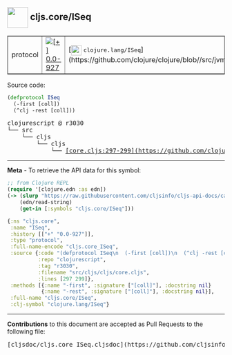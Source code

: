## <img width="48px" valign="middle" src="http://i.imgur.com/Hi20huC.png"> cljs.core/ISeq

 <table border="1">
<tr>

<td>protocol</td>
<td><a href="https://github.com/cljsinfo/cljs-api-docs/tree/0.0-927"><img valign="middle" alt="[+] 0.0-927" src="https://img.shields.io/badge/+-0.0--927-lightgrey.svg"></a> </td>
<td>
[<img height="24px" valign="middle" src="http://i.imgur.com/1GjPKvB.png"> <samp>clojure.lang/ISeq</samp>](https://github.com/clojure/clojure/blob//src/jvm/clojure/lang/ISeq.java)
</td>
</tr>
</table>






Source code:

```clj
(defprotocol ISeq
  (-first [coll])
  (^clj -rest [coll]))
```

 <pre>
clojurescript @ r3030
└── src
    └── cljs
        └── cljs
            └── <ins>[core.cljs:297-299](https://github.com/clojure/clojurescript/blob/r3030/src/cljs/cljs/core.cljs#L297-L299)</ins>
</pre>


---

__Meta__ - To retrieve the API data for this symbol:

```clj
;; from Clojure REPL
(require '[clojure.edn :as edn])
(-> (slurp "https://raw.githubusercontent.com/cljsinfo/cljs-api-docs/catalog/cljs-api.edn")
    (edn/read-string)
    (get-in [:symbols "cljs.core/ISeq"]))
```

```clj
{:ns "cljs.core",
 :name "ISeq",
 :history [["+" "0.0-927"]],
 :type "protocol",
 :full-name-encode "cljs.core_ISeq",
 :source {:code "(defprotocol ISeq\n  (-first [coll])\n  (^clj -rest [coll]))",
          :repo "clojurescript",
          :tag "r3030",
          :filename "src/cljs/cljs/core.cljs",
          :lines [297 299]},
 :methods [{:name "-first", :signature ["[coll]"], :docstring nil}
           {:name "-rest", :signature ["[coll]"], :docstring nil}],
 :full-name "cljs.core/ISeq",
 :clj-symbol "clojure.lang/ISeq"}

```

---

__Contributions__ to this document are accepted as Pull Requests to the following file:

 <pre>
[cljsdoc/cljs.core_ISeq.cljsdoc](https://github.com/cljsinfo/cljs-api-docs/blob/master/cljsdoc/cljs.core_ISeq.cljsdoc)
</pre>

